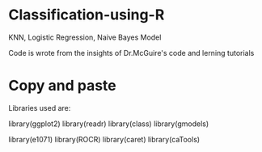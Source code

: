 # Classification-using-R
KNN, Logistic Regression, Naive Bayes Model

Code is wrote from the insights of Dr.McGuire's code and lerning tutorials 
# Copy and paste
Libraries used are: 

library(ggplot2)
library(readr)
library(class)
library(gmodels)

library(e1071)
library(ROCR)
library(caret)
library(caTools)
